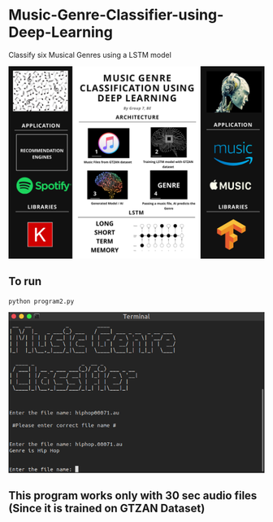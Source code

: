 # Music-Genre-Classifier-using-Deep-Learning
Classify six Musical Genres using a LSTM model

![Poster](./Images/PROJECT.png)

## To run 

	python program2.py

![demo](./Images/demo.png)

## This program works only with 30 sec audio files (Since it is trained on GTZAN Dataset)
